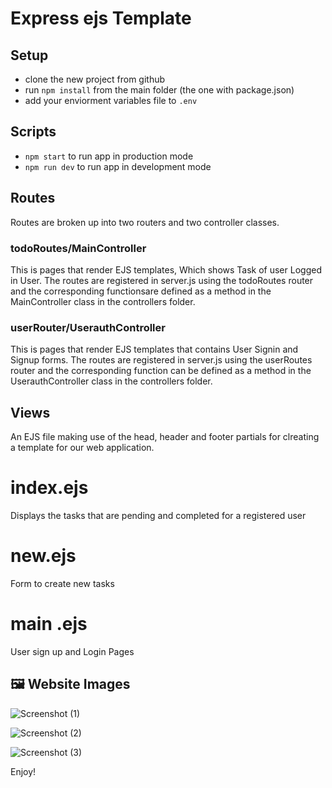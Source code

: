 # Express ejs Template

## Setup

- clone the new project from github
- run `npm install` from the main folder (the one with package.json)
- add your enviorment variables file to `.env`

## Scripts

- `npm start` to run app in production mode
- `npm run dev` to run app in development mode

## Routes

Routes are broken up into two routers and two controller classes.

### todoRoutes/MainController

This is pages that render EJS templates, Which shows Task of user Logged in User. The routes are registered in server.js using the todoRoutes router and the corresponding functionsare  defined as a method in the MainController class in the controllers folder.

### userRouter/UserauthController

This is pages that render EJS templates that contains User Signin and Signup forms. The routes are registered in server.js using the userRoutes router and the corresponding function can be defined as a method in the UserauthController class in the controllers folder.

## Views

An EJS file making use of the head, header and footer partials for clreating a template for our web application.

 # index.ejs 
Displays the tasks that are pending and completed for a registered user

 # new.ejs 
Form to create new tasks 

 # main .ejs 
User sign up and Login Pages


## 🖼 Website Images

![Screenshot (1)](https://user-images.githubusercontent.com/103515582/216122922-3e5aabcc-d036-4449-a2f7-55a4bd4c3eb2.png)

![Screenshot (2)](https://user-images.githubusercontent.com/103515582/216122870-7d8643e6-1de2-493f-8847-d33abdc58329.png)


![Screenshot (3)](https://user-images.githubusercontent.com/103515582/216123779-b8b93675-3591-4b87-8943-d237bae1dadf.png)



Enjoy!
